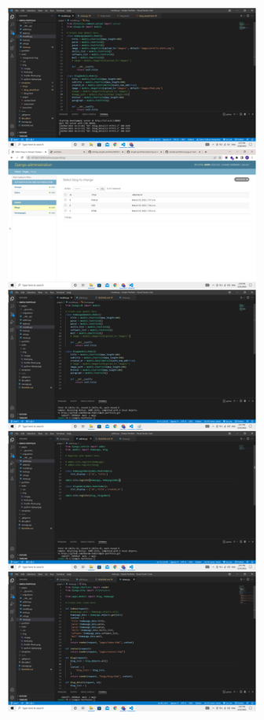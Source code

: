 <img src="/static/Assignment-img/model-img.png">
<img src="/static/Assignment-img/database.png">
<img src="/static/Assignment-img/models.png">
<img src="/static/Assignment-img/admin.png">
<img src="/static/Assignment-img/views.png">
